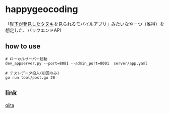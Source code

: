 # happygeocoding

「[陛下が発見したタヌキ](http://www.kunaicho.go.jp/page/ronbun/show/2)を見られるモバイルアプリ」みたいなやーつ（誰得）を想定した、バックエンドAPI

## how to use

```shell
# ローカルサーバー起動
dev_appserver.py --port=8081 --admin_port=8001  server/app.yaml 

# テストデータ投入(初回のみ)
go run tool/post.go 20
```

## link

[qiita](https://qiita.com/tarokamikaze/items/4f5327bccc7b166397ec)
